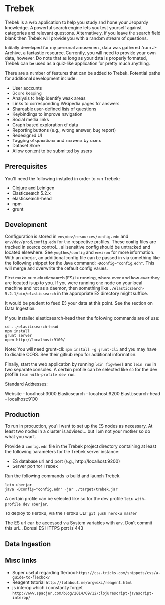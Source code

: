 # Trebek

Trebek is a web application to help you study and hone your Jeopardy knowledge. A powerful search engine lets you test yourself against categories and relevant questions. Alternatively, if you leave the search field blank then Trebek will provide you with a random stream of questions.

Initially developed for my personal amusement, data was gathered from J-Archive, a fantastic resource. Currently, you will need to provide your own data, however. Do note that as long as your data is properly formated, Trebek can be used as a quiz-like application for pretty much anything.

There are a number of features that can be added to Trebek. Potential paths for additional development include:
 - User accounts
 - Score keeping
 - Analysis to help identify weak areas
 - Links to corresponding Wikipedia pages for answers
 - Shareable user-defined lists of questions
 - Keybindings to improve navigation
 - Social media links
 - Graph based exploration of data
 - Reporting buttons (e.g., wrong answer, bug report)
 - Redesigned UI
 - Tagging of questions and answers by users
 - Dataset Store
 - Allow content to be submitted by users

## Prerequisites

You'll need the following installed in order to run Trebek:

- Clojure and Leinigen
- Elasticsearch 5.2.x
- elasticsearch-head
- npm
- grunt

## Development

Configuration is stored in `env/dev/resources/config.edn` and `env/dev/prod/config.edn` for the respective profiles. These config files are tracked in source control... all sensitive config should be untracked and located elsewhere. See `yogthos/config` and `environ` for more information. With an uberjar, an additional config file can be passed in via something like the following snippet for the Java command: `-Dconfig="config.edn"`. This will merge and overwrite the default config values.

First make sure elasticsearch (ES) is running, where ever and how ever they are located is up to you. If you were running one node on your local machine and not as a daemon, then something like `./elasticsearch-5.2.1/bin/elasticsearch` in the appropriate ES directory might suffice.

It would be prudent to feed ES your data at this point. See the section on Data Ingestion.

If you installed elasticsearch-head then the following commands are of use:

```
cd ../elasticsearch-head
npm install
grunt server
open http://localhost:9100/
```

Note: You will need grunt-cli: `npm install -g grunt-cli` and you may have to disable CORS. See their github repo for additional information.

Finally, start the web application by running `lein figwheel` and `lein run` in two separate consoles. A certain profile can be selected like so for the dev profile `lein with-profile dev run`.

Standard Addresses:

Website - localhost:3000
Elasticsearch - localhost:9200
Elasticsearch-head - localhost:9100

## Production

To run in production, you'll want to set up the ES nodes as necessary. At least two nodes in a cluster is advised... but I am not your mother so do what you want.

Provide a `config.edn` file in the Trebek project directory containing at least the following parameters for the Trebek server instance:

- ES database url and port (e.g., http://localhost:9200)
- Server port for Trebek

Run the following commands to build and launch Trebek.

```
lein uberjar
java -Dconfig="config.edn" -jar ./target/trebek.jar
```

A certain profile can be selected like so for the dev profile `lein with-profile dev uberjar`.

To deploy to Heroku, via the Heroku CLI: `git push heroku master`

The ES url can be accessed via System variables with `env`. Don't commit this url... Bonsai ES HTTPS port is 443

## Data Ingestion



## Misc links

- Super useful regarding flexbox `https://css-tricks.com/snippets/css/a-guide-to-flexbox/`
- Reagent tutorial `http://lotabout.me/orgwiki/reagent.html`
- js interop which i constantly forget `http://www.spacjer.com/blog/2014/09/12/clojurescript-javascript-interop/`
